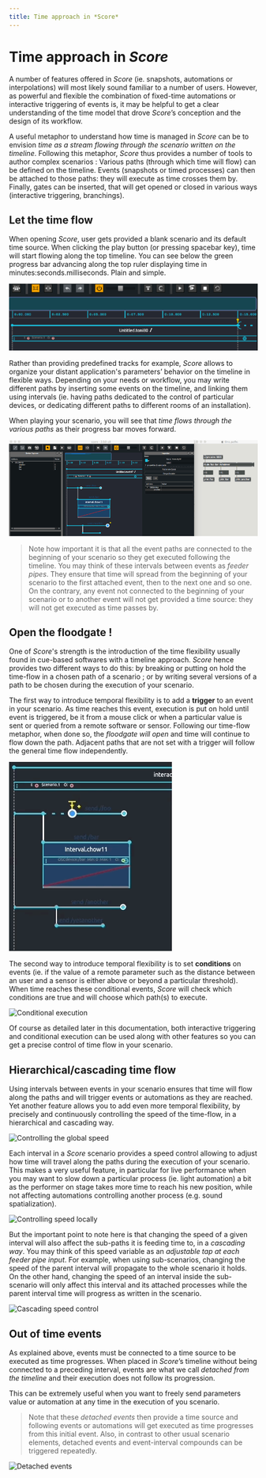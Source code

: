 ```yaml
---
title: Time approach in *Score*
---
```


# Time approach in *Score*

A number of features offered in *Score* (ie. snapshots, automations or interpolations) will most likely sound familiar to a number of users. However, as powerful and flexible the combination of fixed-time automations or interactive triggering of events is, it may be helpful to get a clear understanding of the time model that drove *Score*’s conception and the design of its workflow.

A useful metaphor to understand how time is managed in *Score* can be to envision *time as a stream flowing through the scenario written on the timeline*. Following this metaphor, *Score* thus provides a number of tools to author complex scenarios : Various paths (through which time will flow) can be defined on the timeline. Events (snapshots or timed processes) can then be attached to those paths: they will execute as time crosses them by. Finally, gates can be inserted, that will get opened or closed in various ways (interactive triggering, branchings).

## Let the time flow

When opening *Score*, user gets provided a blank scenario and its default time source. When clicking the play button (or pressing <span class="kb">spacebar</span> key), time will start flowing along the top timeline. You can see below the green progress bar advancing along the top ruler displaying time in minutes:seconds.milliseconds. Plain and simple.

![Default time source](../images/default_time_flow.gif)

Rather than providing predefined tracks for example, *Score* allows to organize your distant application's parameters’ behavior on the timeline in flexible ways. Depending on your needs or workflow, you may write different paths by inserting  some events on the timeline, and linking them using intervals (ie. having paths dedicated to the control of particular devices, or dedicating different paths to different rooms of an installation).

When playing your scenario, you will see that *time flows through the various paths* as their progress bar moves forward.

![Time paths](../images/time_paths.gif)

> Note how important it is that all the event paths are connected to the beginning of your scenario so they get executed following the timeline. You may think of these intervals between events as *feeder pipes*. They ensure that time will spread from the beginning of your scenario to the first attached event, then to the next one and so one. On the contrary, any event not connected to the beginning of your scenario or to another event will not get provided a time source: they will not get executed as time passes by.

## Open the floodgate !

One of *Score*'s strength is the introduction of the time flexibility usually found in cue-based softwares with a timeline approach. *Score* hence provides two different ways to do this: by breaking or putting on hold the time-flow in a chosen path of a scenario ; or by writing several versions of a path to be chosen during the execution of your scenario. 

The first way to introduce temporal flexibility is to add a **trigger** to an event in your scenario. As time reaches this event, execution is put on hold until event is triggered, be it from a mouse click or when a particular value is sent or queried from a remote software or sensor. Following our time-flow metaphor, when done so, the *floodgate will open* and time will continue to flow down the path. Adjacent paths that are not set with a trigger will follow the general time flow independently.

![Interactive event triggering](../images/interactive_triggering.gif)

The second way to introduce temporal flexibility is to set **conditions** on events (ie. if the value of a remote parameter such as the distance between an user and a sensor is either above or beyond a particular threshold). When time reaches these conditional events, *Score* will check which conditions are true and will choose which path(s) to execute. 

![Conditional execution](../images/conditionnal_triggering.gif)

Of course as detailed later in this documentation, both interactive triggering and conditional execution can be used along with other features so you can get a precise control of time flow in your scenario.

## Hierarchical/cascading time flow

Using intervals between events in your scenario ensures that time will flow along the paths and will trigger events or automations as they are reached. Yet another feature allows you to add even more temporal flexibility, by precisely and continuously controlling the speed of the time-flow, in a hierarchical and cascading way. 

![Controlling the global speed](../images/speed-global.gif)

Each interval in a *Score* scenario provides a speed control allowing to adjust how time will travel along the paths during the execution of your scenario. This makes a very useful feature, in particular for live performance when you may want to slow down a particular process (ie. light automation) a bit as the performer on stage takes more time to reach his new position, while not affecting automations controlling another process (e.g. sound spatialization). 

![Controlling speed locally](../images/speed-sub-intervals.gif)

But the important point to note here is that changing the speed of a given interval will also affect the sub-paths it is feeding time to, in a *cascading way*. You may think of this speed variable as an *adjustable tap at each feeder pipe input*. For example, when using sub-scenarios, changing the speed of the parent interval will propagate to the whole scenario it holds. On the other hand, changing the speed of an interval inside the sub-scenario will only affect this interval and its attached processes while the parent interval time will progress as written in the scenario.

![Cascading speed control](../images/speed-cascading.gif)

## Out of time events

As explained above, events must be connected to a time source to be executed as time progresses. When placed in *Score*’s timeline without being connected to a preceding interval, events are what we call *detached from the timeline* and their execution does not follow its progression. 

This can be extremely useful when you want to freely send parameters value or automation at any time in the execution of you scenario. 

> Note that these *detached events* then provide a time source and following events or automations will get executed as time progresses from this initial event. Also, in contrast to other usual scenario elements, detached events and event-interval compounds can be triggered repeatedly.

![Detached events](../images/oot_events.gif)